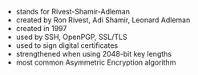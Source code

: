 - stands for Rivest-Shamir-Adleman
- created by Ron Rivest, Adi Shamir, Leonard Adleman 
- created in 1997
- used by SSH, OpenPGP, SSL/TLS
- used to sign digital certificates
- strengthened when using 2048-bit key lengths
- most common Asymmetric Encryption algorithm
